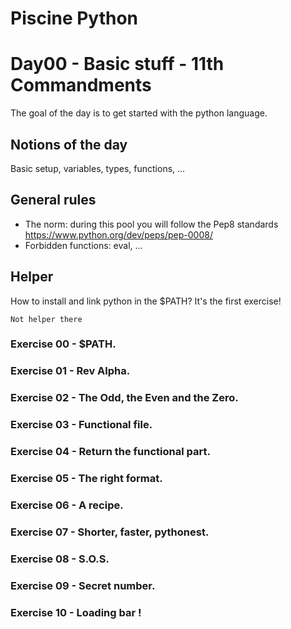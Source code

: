 # Piscine Python

# Day00 - Basic stuff - 11th Commandments

The goal of the day is to get started with the python language.

## Notions of the day

Basic setup, variables, types, functions, ...

## General rules

- The norm: during this pool you will follow the Pep8 standards https://www.python.org/dev/peps/pep-0008/
- Forbidden functions: eval, ...

## Helper 

How to install and link python in the $PATH? It's the first exercise!

```
Not helper there
```

### Exercise 00 - $PATH.
### Exercise 01 - Rev Alpha.
### Exercise 02 - The Odd, the Even and the Zero.
### Exercise 03 - Functional file.
### Exercise 04 - Return the functional part.
### Exercise 05 - The right format.
### Exercise 06 - A recipe.
### Exercise 07 - Shorter, faster, pythonest.
### Exercise 08 - S.O.S.
### Exercise 09 - Secret number.
### Exercise 10 - Loading bar !
